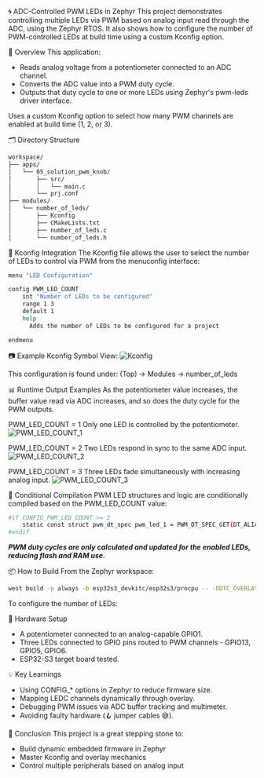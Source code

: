 🌀 ADC-Controlled PWM LEDs in Zephyr
This project demonstrates controlling multiple LEDs via PWM based on analog input read through the ADC, using the Zephyr RTOS. It also shows how to configure the number of PWM-controlled LEDs at build time using a custom Kconfig option.

🔧 Overview
This application:
 - Reads analog voltage from a potentiometer connected to an ADC channel.
 - Converts the ADC value into a PWM duty cycle.
 - Outputs that duty cycle to one or more LEDs using Zephyr's pwm-leds driver interface.

Uses a custom Kconfig option to select how many PWM channels are enabled at build time (1, 2, or 3).

🗂️ Directory Structure
```bash
workspace/
├── apps/
│   └── 05_solution_pwm_knob/
│       ├── src/
│       │   └── main.c
│       └── prj.conf
├── modules/
│   └── number_of_leds/
│       ├── Kconfig
│       ├── CMakeLists.txt
│       ├── number_of_leds.c
│       └── number_of_leds.h
```
🧩 Kconfig Integration
The Kconfig file allows the user to select the number of LEDs to control via PWM from the menuconfig interface:
```bash
menu "LED Configuration"

config PWM_LED_COUNT
    int "Number of LEDs to be configured"
    range 1 3
    default 1
    help
      Adds the number of LEDs to be configured for a project

endmenu
```
📷 Example Kconfig Symbol View:
![Kconfig](https://github.com/user-attachments/assets/8790c921-a029-42a3-a540-4263486f2388)

This configuration is found under:
(Top) → Modules → number_of_leds

📊 Runtime Output Examples
As the potentiometer value increases, the buffer value read via ADC increases, and so does the duty cycle for the PWM outputs.

PWM_LED_COUNT = 1
Only one LED is controlled by the potentiometer.
![PWM_LED_COUNT_1](https://github.com/user-attachments/assets/9a669e78-cc96-4756-b30d-9394af72f6a3)

PWM_LED_COUNT = 2
Two LEDs respond in sync to the same ADC input.
![PWM_LED_COUNT_2](https://github.com/user-attachments/assets/73dd3c29-f577-4dd4-8c18-e257afc8f6d2)

PWM_LED_COUNT = 3
Three LEDs fade simultaneously with increasing analog input.
![PWM_LED_COUNT_3](https://github.com/user-attachments/assets/e50aca00-0fd1-4f83-bac8-f972689529c2)


🧠 Conditional Compilation
PWM LED structures and logic are conditionally compiled based on the PWM_LED_COUNT value:
```bash
#if CONFIG_PWM_LED_COUNT >= 2
    static const struct pwm_dt_spec pwm_led_1 = PWM_DT_SPEC_GET(DT_ALIAS(led_1));
#endif
```
***PWM duty cycles are only calculated and updated for the enabled LEDs, reducing flash and RAM use.***

📦 How to Build
From the Zephyr workspace:
```bash
west build -p always -b esp32s3_devkitc/esp32s3/procpu -- -DDTC_OVERLAY_FILE=boards/esp32s3_devitc.overlay -DEXTERAL_FILE=boards/esp32s3_devkitc.conf -G"Unix Makefiles"
```
To configure the number of LEDs:

🧪 Hardware Setup
 - A potentiometer connected to an analog-capable GPIO1.
 - Three LEDs connected to GPIO pins routed to PWM channels - GPIO13, GPIO5, GPIO6.
 - ESP32-S3 target board tested.

💡 Key Learnings
 - Using CONFIG_* options in Zephyr to reduce firmware size.
 - Mapping LEDC channels dynamically through overlay.
 - Debugging PWM issues via ADC buffer tracking and multimeter.
 - Avoiding faulty hardware (🪝 jumper cables 😅).

🙌 Conclusion
This project is a great stepping stone to:
 - Build dynamic embedded firmware in Zephyr
 - Master Kconfig and overlay mechanics
 - Control multiple peripherals based on analog input
